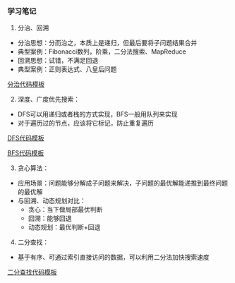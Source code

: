 ### 学习笔记
1. 分治、回溯
  - 分治思想：分而治之，本质上是递归，但最后要将子问题结果合并
  - 典型案例：Fibonacci数列，阶乘，二分法搜索、MapReduce
  - 回溯思想：试错，不满足回退
  - 典型案例：正则表达式、八皇后问题
  
  [分治代码模板](https://shimo.im/docs/3xvghYh3JJPKwdvt/read) 


2. 深度、广度优先搜索：
  - DFS可以用递归或者栈的方式实现，BFS一般用队列来实现
  - 对于遍历过的节点，应该将它标记，防止重复遍历
  
  [DFS代码模板](https://shimo.im/docs/ddgwCccJQKxkrcTq/read)

  [BFS代码模板](https://shimo.im/docs/P8TqKHGKt3ytkYYd/read)

3. 贪心算法：
  - 应用场景：问题能够分解成子问题来解决，子问题的最优解能递推到最终问题的最优解
  - 与回溯、动态规划对比：
    + 贪心：当下做局部最优判断
    + 回溯：能够回退
    + 动态规划：最优判断+回退

4. 二分查找：
  - 基于有序、可通过索引直接访问的数据，可以利用二分法加快搜索速度
  
  [二分查找代码模板](https://shimo.im/docs/hjQqRQkGgwd9g36J/read)

